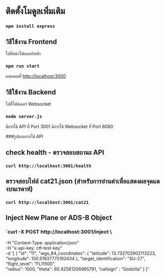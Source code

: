 # ติดตั้งโมดูลเพิ่มเติม
### `npm install express`



## วิธีใช้งาน Frontend
ไปที่หน้าโฟลเดอร์หลัก
### `npm run start`
แสดงผลที่ [http://localhost:3000](http://localhost:3000)

## วิธีใช้งาน Backend
ไปที่โฟล์เดอร์ Websocket
### `node server.js`
มีการใช้ API ที่ Port 3001
มีการใช้ Websocket ที่ Port 8080

###รูปแบบการใช้ API
## check health - ตรวจสอบสถานะ API
### `curl http://localhost:3001/health`

## ตรวจสอบไฟล์ cat21.json (สำหรับการอ่านค่าเพื่อแสดงผลจุดแดงบนเรดาห์)
### `curl http://localhost:3001/cat21`

## Inject New Plane or ADS-B Object
### `curl -X POST http://localhost:3001/inject \
  -H "Content-Type: application/json" \
  -H "x-api-key: ctf-test-key" \
  -d '[
    {
    "id": "11",
    "wgs_84_coordinates": {
      "latitude": 13.732702902113223,
      "longitude": 100.51937775192434
    },
    "target_identification": "SU-27",
    "flight_level": "FL11500",     
    "radius": 1000,
    "theta": 60.42561206965791,
    “callsign” : “Godzilla”
  }
  ]'`

